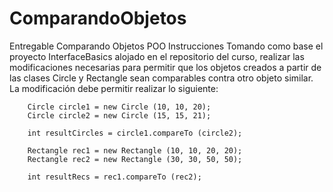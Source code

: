 # ComparandoObjetos
Entregable Comparando Objetos POO
Instrucciones
Tomando como base el proyecto InterfaceBasics alojado en el repositorio del curso, 
realizar las modificaciones necesarias para permitir que los objetos creados a partir de las clases Circle y Rectangle 
sean comparables contra otro objeto similar. La modificación debe permitir realizar lo siguiente:

        Circle circle1 = new Circle (10, 10, 20);
        Circle circle2 = new Circle (15, 15, 21);
        
        int resultCircles = circle1.compareTo (circle2);
        
        Rectangle rec1 = new Rectangle (10, 10, 20, 20);
        Rectangle rec2 = new Rectangle (30, 30, 50, 50);
        
        int resultRecs = rec1.compareTo (rec2);
